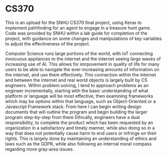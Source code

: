# CS370

This is an upload for the SNHU CS370 final project, using Keras to implement pathfinding for an agent to engage in a treasure hunt game.
Code was provided by SNHU within a lab guide for completion of the project, with guidance on some changes and manipulations of key variables to adjust the effectiveness of the project.

Computer Science runs large portions of the world, with IoT connecting innocuous appliances to the internet and the internet seeing large waves of increasing use of AI. This allows for imrpovement in quality of life for many users to be able to navigate the ever-increasing amounts of information on the internet, and use them effectively. This connection within the internet and between the internet and real world objects is largely built by CS engineers.
Within problem solving, I tend to approach problems as an engineer incrementally, starting wtih the basic understanding of what platform or language will be most effective, then examining frameworks which may be options within that language, such as Object-Oriented or a Javascript Framework stack. From here I can begin writing design documents that will outline the program and begin building the larger program step-by-step from there
Ethically, engineers have a dual responsibility, to complete the product which has been requested by an organization in a satisfactory and timely manner, while also doing so in a way that does not potentially cause harm to end users or infringe on their rights. This is largely done by maintaining an understanding of ethics and laws such as the GDPR, while also following an internal moral compass regarding more gray-area issues.
